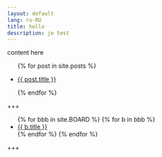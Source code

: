 ```yaml
---
layout: default
lang: ru-RU
title: hello
description: je test
---
```


content here

<ul class="entries">
  {% for post in site.posts %}
 
  <li>
    <a href="{{ post.url }}">
      <p>{{ post.title }}</p>
    </a>
  </li>
 
  {% endfor %}
</ul>
+++
<ul>
  {% for bbb in site.BOARD %}
    {% for b in bbb %}
    <li><a href="{{ b.permalink }}">
      {{ b.title }}
      </a></li>
    {% endfor %}
  {% endfor %}
</ul>
+++
